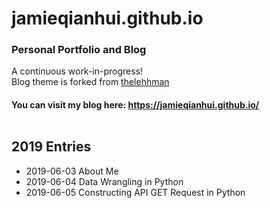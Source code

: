 # jamieqianhui.github.io
### Personal Portfolio and Blog <br>

A continuous work-in-progress!<br>
Blog theme is forked from [thelehhman][thelehhman]<br>

#### You can visit my blog here: https://jamieqianhui.github.io/ <br><br>


## 2019 Entries
+ 2019-06-03 About Me
+ 2019-06-04 Data Wrangling in Python
+ 2019-06-05 Constructing API GET Request in Python

[thelehhman]: https://github.com/thelehhman/plainwhite-jekyll 
